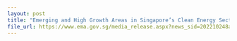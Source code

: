 ```yaml
---
layout: post
title: "Emerging and High Growth Areas in Singapore’s Clean Energy Sector"
file_url: https://www.ema.gov.sg/media_release.aspx?news_sid=202210248ax0PeHUaGcm
---
```

